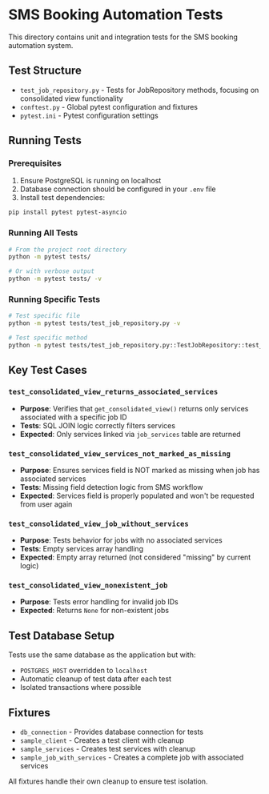# SMS Booking Automation Tests

This directory contains unit and integration tests for the SMS booking automation system.

## Test Structure

- `test_job_repository.py` - Tests for JobRepository methods, focusing on consolidated view functionality
- `conftest.py` - Global pytest configuration and fixtures
- `pytest.ini` - Pytest configuration settings

## Running Tests

### Prerequisites

1. Ensure PostgreSQL is running on localhost
2. Database connection should be configured in your `.env` file
3. Install test dependencies:

```bash
pip install pytest pytest-asyncio
```

### Running All Tests

```bash
# From the project root directory
python -m pytest tests/

# Or with verbose output
python -m pytest tests/ -v
```

### Running Specific Tests

```bash
# Test specific file
python -m pytest tests/test_job_repository.py -v

# Test specific method
python -m pytest tests/test_job_repository.py::TestJobRepository::test_consolidated_view_returns_associated_services -v
```

## Key Test Cases

### `test_consolidated_view_returns_associated_services`
- **Purpose**: Verifies that `get_consolidated_view()` returns only services associated with a specific job ID
- **Tests**: SQL JOIN logic correctly filters services
- **Expected**: Only services linked via `job_services` table are returned

### `test_consolidated_view_services_not_marked_as_missing`
- **Purpose**: Ensures services field is NOT marked as missing when job has associated services
- **Tests**: Missing field detection logic from SMS workflow
- **Expected**: Services field is properly populated and won't be requested from user again

### `test_consolidated_view_job_without_services`
- **Purpose**: Tests behavior for jobs with no associated services
- **Tests**: Empty services array handling
- **Expected**: Empty array returned (not considered "missing" by current logic)

### `test_consolidated_view_nonexistent_job`
- **Purpose**: Tests error handling for invalid job IDs
- **Expected**: Returns `None` for non-existent jobs

## Test Database Setup

Tests use the same database as the application but with:
- `POSTGRES_HOST` overridden to `localhost`
- Automatic cleanup of test data after each test
- Isolated transactions where possible

## Fixtures

- `db_connection` - Provides database connection for tests
- `sample_client` - Creates a test client with cleanup
- `sample_services` - Creates test services with cleanup
- `sample_job_with_services` - Creates a complete job with associated services

All fixtures handle their own cleanup to ensure test isolation.